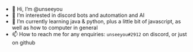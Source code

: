- 👋 Hi, I’m @unseeyou
- 👀 I’m interested in discord bots and automation and AI
- 🌱 I’m currently learning java & python, plus a little bit of javascript, as well as how to computer in general
- 📫 How to reach me for any enquiries: `unseeyou#2912` on discord, or just on github
